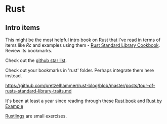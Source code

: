 # Rust

## Intro items

This might be the most helpful intro book on Rust that I've read in terms of items like _Rc_ and examples using them - [Rust Standard Library Cookbook](https://subscription.packtpub.com/book/programming/9781788623926/8/ch08lvl1sec50). Review its bookmarks.

Check out the [github star list](https://github.com/stars/rogin/lists/rust).

Check out your bookmarks in 'rust' folder. Perhaps integrate them here instead.

<https://github.com/pretzelhammer/rust-blog/blob/master/posts/tour-of-rusts-standard-library-traits.md>

It's been at least a year since reading through these [Rust book](https://doc.rust-lang.org/book/) and [Rust by Example](https://doc.rust-lang.org/rust-by-example/index.html)

[Rustlings](https://github.com/rust-lang/rustlings/) are small exercises.
